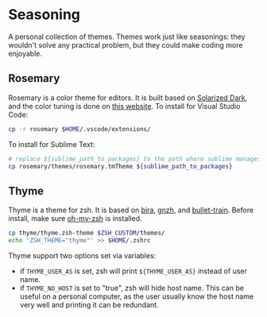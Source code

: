 # Seasoning

A personal collection of themes. Themes work just like seasonings: they wouldn't solve any practical problem, but they could make coding more enjoyable.

## Rosemary

Rosemary is a color theme for editors. It is built based on [Solarized Dark](https://ethanschoonover.com/solarized/), and the color tuning is done on [this website](http://tmtheme-editor.herokuapp.com/). To install for Visual Studio Code:

```bash
cp -r rosemary $HOME/.vscode/extensions/
```

To install for Sublime Text:

```bash
# replace ${sublime_path_to_packages} to the path where sublime manages packages
cp rosemary/themes/rosemary.tmTheme ${sublime_path_to_packages}
```

## Thyme

Thyme is a theme for zsh. It is based on [bira](https://github.com/ohmyzsh/ohmyzsh/blob/master/themes/bira.zsh-theme), [gnzh](https://github.com/ohmyzsh/ohmyzsh/blob/master/themes/gnzh.zsh-theme), and [bullet-train](https://github.com/caiogondim/bullet-train.zsh/blob/master/bullet-train.zsh-theme). Before install, make sure [oh-my-zsh](https://github.com/ohmyzsh/ohmyzsh) is installed.

```bash
cp thyme/thyme.zsh-theme $ZSH_CUSTOM/themes/
echo 'ZSH_THEME="thyme"' >> $HOME/.zshrc
```

Thyme support two options set via variables:

- if `THYME_USER_AS` is set, zsh will print `${THYME_USER_AS}` instead of user name.
- if `THYME_NO_HOST` is set to "true", zsh will hide host name. This can be useful on a personal computer, as the user usually know the host name very well and printing it can be redundant.
